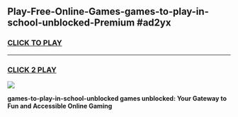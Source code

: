 
## Play-Free-Online-Games-games-to-play-in-school-unblocked-Premium #ad2yx
<h3>
<a href="https://premium.freeplayer.one?title=games-to-play-in-school-unblocked&ref=8M">CLICK TO PLAY</a></h3>
<hr>

<h3>
<a href="https://premium.freeplayer.one?title=games-to-play-in-school-unblocked&ref=8M">CLICK 2 PLAY</a>
  
</h3>

<a href="https://premium.freeplayer.one?title=games-to-play-in-school-unblocked&ref=8M"><img src="https://clearcache.store/games.png"></a>


**games-to-play-in-school-unblocked games unblocked: Your Gateway to Fun and Accessible Online Gaming**
